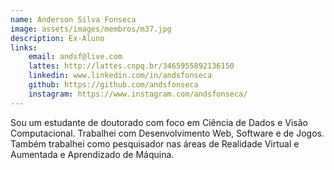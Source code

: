 ```yaml
---
name: Anderson Silva Fonseca
image: assets/images/membros/m37.jpg
description: Ex-Aluno
links:
	email: andsf@live.com
	lattes: http://lattes.cnpq.br/3465955892136150
	linkedin: www.linkedin.com/in/andsfonseca
	github: https://github.com/andsfonseca
	instagram: https://www.instagram.com/andsfonseca/
---
```



Sou um estudante de doutorado com foco em Ciência de Dados e Visão Computacional. Trabalhei com Desenvolvimento Web, Software e de Jogos. Também trabalhei como pesquisador nas áreas de Realidade Virtual e Aumentada e Aprendizado de Máquina.